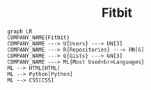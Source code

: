 <h1 align="center">Fitbit</h1>

```mermaid
graph LR
COMPANY_NAME{Fitbit}
COMPANY_NAME ---> U{Users} ---> UN[3]
COMPANY_NAME ---> R{Repositories} ---> RN[6]
COMPANY_NAME ---> G{Gists} ---> GN[3]
COMPANY_NAME ---> ML{Most Used<br>Languages}
ML --> HTML[HTML]
ML --> Python[Python]
ML --> CSS[CSS]
```
